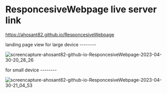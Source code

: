 # ResponcesiveWebpage live server link
https://ahosant82.github.io/ResponcesiveWebpage

landing page view
for large device --------

![screencapture-ahosant82-github-io-ResponcesiveWebpage-2023-04-30-20_28_26](https://user-images.githubusercontent.com/86525672/235359204-328c2b15-80b0-4a0f-bee8-6ce6b8697c75.png)

for small device --------

![screencapture-ahosant82-github-io-ResponcesiveWebpage-2023-04-30-21_04_53](https://user-images.githubusercontent.com/86525672/235360583-a166e652-5d07-468e-9206-c5b7c0adec1b.png)

